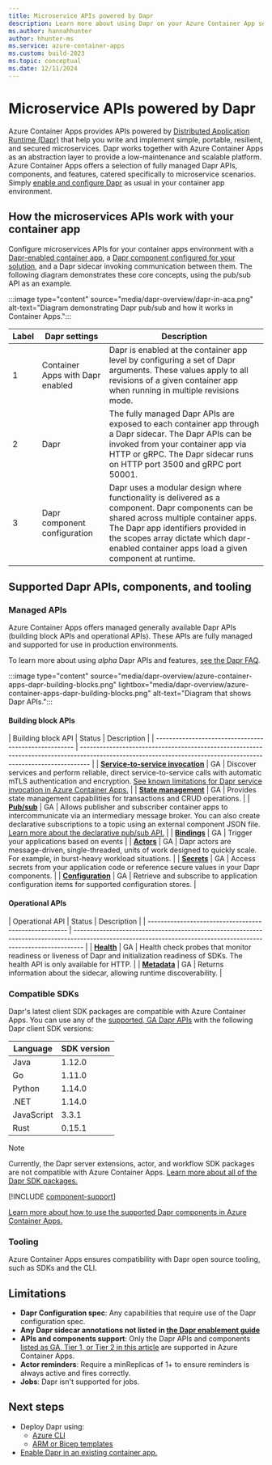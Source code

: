 ```yaml
---
title: Microservice APIs powered by Dapr
description: Learn more about using Dapr on your Azure Container App service to develop applications.
ms.author: hannahhunter
author: hhunter-ms
ms.service: azure-container-apps
ms.custom: build-2023
ms.topic: conceptual
ms.date: 12/11/2024
---
```


# Microservice APIs powered by Dapr

Azure Container Apps provides APIs powered by [Distributed Application Runtime (Dapr)][dapr-concepts] that help you write and implement simple, portable, resilient, and secured microservices. Dapr works together with Azure Container Apps as an abstraction layer to provide a low-maintenance and scalable platform. Azure Container Apps offers a selection of fully managed Dapr APIs, components, and features, catered specifically to microservice scenarios. Simply [enable and configure Dapr][dapr-enable] as usual in your container app environment.

## How the microservices APIs work with your container app

Configure microservices APIs for your container apps environment with a [Dapr-enabled container app][dapr-enable], a [Dapr component configured for your solution][dapr-components], and a Dapr sidecar invoking communication between them. The following diagram demonstrates these core concepts, using the pub/sub API as an example.

:::image type="content" source="media/dapr-overview/dapr-in-aca.png" alt-text="Diagram demonstrating Dapr pub/sub and how it works in Container Apps.":::

| Label | Dapr settings                    | Description                                                                                                                                                                                                                                                                       |
| ----- | -------------------------------- | --------------------------------------------------------------------------------------------------------------------------------------------------------------------------------------------------------------------------------------------------------------------------------- |
| 1     | Container Apps with Dapr enabled | Dapr is enabled at the container app level by configuring a set of Dapr arguments. These values apply to all revisions of a given container app when running in multiple revisions mode.                                                                                           |
| 2     | Dapr                             | The fully managed Dapr APIs are exposed to each container app through a Dapr sidecar. The Dapr APIs can be invoked from your container app via HTTP or gRPC. The Dapr sidecar runs on HTTP port 3500 and gRPC port 50001.                                                         |
| 3     | Dapr component configuration     | Dapr uses a modular design where functionality is delivered as a component. Dapr components can be shared across multiple container apps. The Dapr app identifiers provided in the scopes array dictate which dapr-enabled container apps load a given component at runtime. |

## Supported Dapr APIs, components, and tooling

### Managed APIs

Azure Container Apps offers managed generally available Dapr APIs (building block APIs and operational APIs). These APIs are fully managed and supported for use in production environments.

To learn more about using _alpha_ Dapr APIs and features, [see the Dapr FAQ][dapr-faq].

:::image type="content" source="media/dapr-overview/azure-container-apps-dapr-building-blocks.png" lightbox="media/dapr-overview/azure-container-apps-dapr-building-blocks.png" alt-text="Diagram that shows Dapr APIs.":::

#### Building block APIs

| Building block API                                              | Status | Description                                                                                                                                                     |
| ----------------------------------------------------- | --------------------------------------------------------------------------------------------------------------------------------------------------------------- |
| [**Service-to-service invocation**][dapr-serviceinvo] | GA | Discover services and perform reliable, direct service-to-service calls with automatic mTLS authentication and encryption. [See known limitations for Dapr service invocation in Azure Container Apps.](#limitations)                                     |
| [**State management**][dapr-statemgmt]                | GA | Provides state management capabilities for transactions and CRUD operations.                                                                                    |
| [**Pub/sub**][dapr-pubsub]                            | GA | Allows publisher and subscriber container apps to intercommunicate via an intermediary message broker. You can also create declarative subscriptions to a topic using an external component JSON file. [Learn more about the declarative pub/sub API.][declarative-pubsub]                                                         |
| [**Bindings**][dapr-bindings]                         | GA | Trigger your applications based on events                                                                                                                       |
| [**Actors**][dapr-actors]                             | GA | Dapr actors are message-driven, single-threaded, units of work designed to quickly scale. For example, in burst-heavy workload situations. |
| [**Secrets**][dapr-secrets]                           | GA | Access secrets from your application code or reference secure values in your Dapr components.                                                                   |
| [**Configuration**][dapr-config]                           | GA | Retrieve and subscribe to application configuration items for supported configuration stores.                                                                   |

#### Operational APIs

| Operational API                                              | Status | Description                                                                                                                                                     |
| ----------------------------------------------------- | --------------------------------------------------------------------------------------------------------------------------------------------------------------- |
| [**Health**][dapr-health] | GA | Health check probes that monitor readiness or liveness of Dapr and initialization readiness of SDKs. The health API is only available for HTTP.                                     |
| [**Metadata**][dapr-metadata]                | GA | Returns information about the sidecar, allowing runtime discoverability.                                                                                    |


### Compatible SDKs

Dapr's latest client SDK packages are compatible with Azure Container Apps. You can use any of the [supported, GA Dapr APIs](#managed-apis) with the following Dapr client SDK versions:

| Language | SDK version |
| -------- | ------- |
| Java | 1.12.0 | 
| Go | 1.11.0 | 
| Python | 1.14.0 |
| .NET | 1.14.0 | 
| JavaScript | 3.3.1 | 
| Rust | 0.15.1 | 

> [!NOTE] 
> Currently, the Dapr server extensions, actor, and workflow SDK packages are not compatible with Azure Container Apps. [Learn more about all of the Dapr SDK packages.](https://docs.dapr.io/developing-applications/sdks/)

[!INCLUDE [component-support](~/reusable-content/ce-skilling/azure/includes/dapr-in-azure/dapr-support-policy.md)]

[Learn more about how to use the supported Dapr components in Azure Container Apps.][dapr-components]

### Tooling

Azure Container Apps ensures compatibility with Dapr open source tooling, such as SDKs and the CLI. 

## Limitations

- **Dapr Configuration spec**: Any capabilities that require use of the Dapr configuration spec.
- **Any Dapr sidecar annotations not listed in [the Dapr enablement guide][dapr-enable]**
- **APIs and components support**: Only the Dapr APIs and components [listed as GA, Tier 1, or Tier 2 in this article](#supported-dapr-apis-components-and-tooling) are supported in Azure Container Apps.
- **Actor reminders**: Require a minReplicas of 1+ to ensure reminders is always active and fires correctly.
- **Jobs**: Dapr isn't supported for jobs.

## Next steps

- Deploy Dapr using:
  - [Azure CLI](./microservices-dapr.md)
  - [ARM or Bicep templates](./microservices-dapr-azure-resource-manager.md)
- [Enable Dapr in an existing container app.][dapr-enable]

<!-- Links Internal -->

[dapr-faq]: ./faq.yml#are-alpha-dapr-apis-and-tier-2-components-supported-or-available-in-azure-container-apps-
[dapr-enable]: ./enable-dapr.md
[dapr-components]: ./dapr-components.md

<!-- Links External -->

[dapr-concepts]: https://docs.dapr.io/concepts/overview/
[dapr-pubsub]: https://docs.dapr.io/developing-applications/building-blocks/pubsub/pubsub-overview
[dapr-statemgmt]: https://docs.dapr.io/developing-applications/building-blocks/state-management/state-management-overview/
[dapr-serviceinvo]: https://docs.dapr.io/developing-applications/building-blocks/service-invocation/service-invocation-overview/
[dapr-bindings]: https://docs.dapr.io/developing-applications/building-blocks/bindings/bindings-overview/
[dapr-actors]: https://docs.dapr.io/developing-applications/building-blocks/actors/actors-overview/
[dapr-secrets]: https://docs.dapr.io/developing-applications/building-blocks/secrets/secrets-overview/
[dapr-config]: https://docs.dapr.io/developing-applications/building-blocks/configuration/
[dapr-subscriptions]: https://docs.dapr.io/developing-applications/building-blocks/pubsub/subscription-methods/#declarative-subscriptions
[declarative-pubsub]: https://docs.dapr.io/developing-applications/building-blocks/pubsub/pubsub-overview/#pubsub-api
[dapr-health]: https://docs.dapr.io/reference/api/health_api/
[dapr-metadata]: https://docs.dapr.io/reference/api/metadata_api/